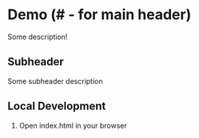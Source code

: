 # Demo (# - for main header)

Some description!

## Subheader
Some subheader description

## Local Development

1. Open index.html in your browser